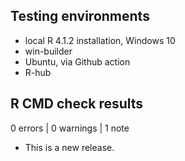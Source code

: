 ## Testing environments

- local R 4.1.2 installation, Windows 10
- win-builder
- Ubuntu, via Github action
- R-hub


## R CMD check results

0 errors | 0 warnings | 1 note

* This is a new release.
